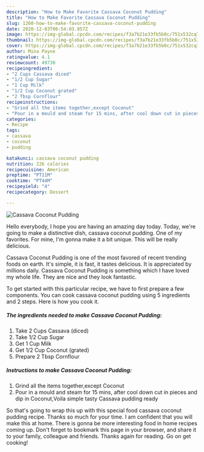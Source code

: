 ```yaml
---
description: "How to Make Favorite Cassava Coconut Pudding"
title: "How to Make Favorite Cassava Coconut Pudding"
slug: 1260-how-to-make-favorite-cassava-coconut-pudding
date: 2020-12-03T06:54:03.857Z
image: https://img-global.cpcdn.com/recipes/f3a7b21e33fb5b0c/751x532cq70/cassava-coconut-pudding-recipe-main-photo.jpg
thumbnail: https://img-global.cpcdn.com/recipes/f3a7b21e33fb5b0c/751x532cq70/cassava-coconut-pudding-recipe-main-photo.jpg
cover: https://img-global.cpcdn.com/recipes/f3a7b21e33fb5b0c/751x532cq70/cassava-coconut-pudding-recipe-main-photo.jpg
author: Mina Payne
ratingvalue: 4.1
reviewcount: 49730
recipeingredient:
- "2 Cups Cassava diced"
- "1/2 Cup Sugar"
- "1 Cup Milk"
- "1/2 Cup Coconut grated"
- "2 Tbsp Cornflour"
recipeinstructions:
- "Grind all the items together,except Coconut"
- "Pour in a mould and steam for 15 mins, after cool down cut in pieces and dip in Coconut,Voila simple tasty Cassava pudding ready"
categories:
- Recipe
tags:
- cassava
- coconut
- pudding

katakunci: cassava coconut pudding 
nutrition: 226 calories
recipecuisine: American
preptime: "PT11M"
cooktime: "PT44M"
recipeyield: "4"
recipecategory: Dessert

---
```



![Cassava Coconut Pudding](https://img-global.cpcdn.com/recipes/f3a7b21e33fb5b0c/751x532cq70/cassava-coconut-pudding-recipe-main-photo.jpg)

Hello everybody, I hope you are having an amazing day today. Today, we're going to make a distinctive dish, cassava coconut pudding. One of my favorites. For mine, I'm gonna make it a bit unique. This will be really delicious.



Cassava Coconut Pudding is one of the most favored of recent trending foods on earth. It's simple, it is fast, it tastes delicious. It is appreciated by millions daily. Cassava Coconut Pudding is something which I have loved my whole life. They are nice and they look fantastic.


To get started with this particular recipe, we have to first prepare a few components. You can cook cassava coconut pudding using 5 ingredients and 2 steps. Here is how you cook it.

<!--inarticleads1-->

##### The ingredients needed to make Cassava Coconut Pudding:

1. Take 2 Cups Cassava (diced)
1. Take 1/2 Cup Sugar
1. Get 1 Cup Milk
1. Get 1/2 Cup Coconut (grated)
1. Prepare 2 Tbsp Cornflour




<!--inarticleads2-->

##### Instructions to make Cassava Coconut Pudding:

1. Grind all the items together,except Coconut
1. Pour in a mould and steam for 15 mins, after cool down cut in pieces and dip in Coconut,Voila simple tasty Cassava pudding ready




So that's going to wrap this up with this special food cassava coconut pudding recipe. Thanks so much for your time. I am confident that you will make this at home. There is gonna be more interesting food in home recipes coming up. Don't forget to bookmark this page in your browser, and share it to your family, colleague and friends. Thanks again for reading. Go on get cooking!
